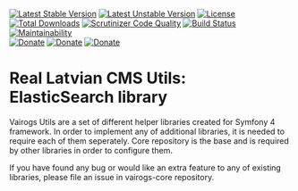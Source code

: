 [![Latest Stable Version](https://poser.pugx.org/vairogs/vairogs-search/v/stable)](https://packagist.org/packages/vairogs/vairogs-search)
[![Latest Unstable Version](https://poser.pugx.org/vairogs/vairogs-search/v/unstable)](https://packagist.org/packages/vairogs/vairogs-search)
[![License](https://poser.pugx.org/vairogs/vairogs-search/license)](https://packagist.org/packages/vairogs/vairogs-search)
[![Total Downloads](https://poser.pugx.org/vairogs/vairogs-search/downloads)](https://packagist.org/packages/vairogs/vairogs-search)
[![Scrutinizer Code Quality](https://scrutinizer-ci.com/g/k0d3r1s/vairogs-search/badges/quality-score.png?b=master)](https://scrutinizer-ci.com/g/k0d3r1s/vairogs-search/?branch=master)
[![Build Status](https://scrutinizer-ci.com/g/k0d3r1s/vairogs-search/badges/build.png?b=master)](https://scrutinizer-ci.com/g/k0d3r1s/vairogs-search/build-status/master)
[![Maintainability](https://api.codeclimate.com/v1/badges/1def28d95dbc8b8dae11/maintainability)](https://codeclimate.com/github/k0d3r1s/vairogs-search/maintainability)  
[![Donate](https://img.shields.io/badge/donate-paypal-green.svg)](https://www.paypal.me/k0d3r1s)
[![Donate](https://img.shields.io/badge/donate-bitcoin-green.svg)](https://coingate.com/pay/k0d3r1s_BTC)
[![Donate](https://img.shields.io/badge/donate-patreon-green.svg)](https://www.patreon.com/k0d3r1s)

# Real Latvian CMS Utils: ElasticSearch library

Vairogs Utils are a set of different helper libraries created for Symfony 4 framework. 
In order to implement any of additional libraries, it is needed to require each of them seperately.
Core repository is the base and is required by other libraries in order to configure them.

If you have found any bug or would like an extra feature to any of existing libraries, please file an issue in vairogs-core repository.
